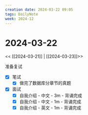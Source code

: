 ```yaml
---
creation date: 2024-03-22 09:05
tags: DailyNote
week: 2024-12
---
```


# 2024-03-22

<< [[2024-03-21]] | [[2024-03-23]]>>


准备复试
- [x] 笔试 
	- [x] 做完了数据库分章节的真题
- [x] 面试
	- [x] 自我介绍 - 中文 - 3m - 背诵完成
	- [x] 自我介绍 - 中文 - 1m - 背诵完成
	- [x] 自我介绍 - 英文 - 1m - 背诵完成
